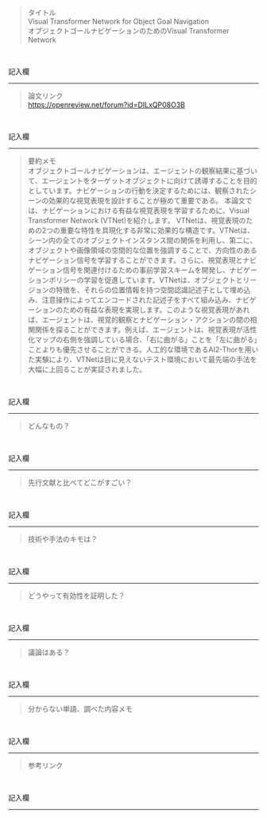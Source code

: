 > タイトル<br>
Visual Transformer Network for Object Goal Navigation  
オブジェクトゴールナビゲーションのためのVisual Transformer Network
<br>

記入欄
***

> 論文リンク<br>
https://openreview.net/forum?id=DILxQP08O3B
<br>

記入欄
***

> 要約メモ<br>
オブジェクトゴールナビゲーションは、エージェントの観察結果に基づいて、エージェントをターゲットオブジェクトに向けて誘導することを目的としています。ナビゲーションの行動を決定するためには、観察されたシーンの効果的な視覚表現を設計することが極めて重要である。 本論文では、ナビゲーションにおける有益な視覚表現を学習するために、Visual Transformer Network (VTNet)を紹介します。 VTNetは、視覚表現のための2つの重要な特性を具現化する非常に効果的な構造です。VTNetは、シーン内の全てのオブジェクトインスタンス間の関係を利用し、第二に、オブジェクトや画像領域の空間的な位置を強調することで、方向性のあるナビゲーション信号を学習することができます。さらに、視覚表現とナビゲーション信号を関連付けるための事前学習スキームを開発し、ナビゲーションポリシーの学習を促進しています。VTNetは、オブジェクトとリージョンの特徴を、それらの位置情報を持つ空間認識記述子として埋め込み、注意操作によってエンコードされた記述子をすべて組み込み、ナビゲーションのための有益な表現を実現します。このような視覚表現があれば、エージェントは、視覚的観察とナビゲーション・アクションの間の相関関係を探ることができます。例えば、エージェントは、視覚表現が活性化マップの右側を強調している場合、「右に曲がる」ことを「左に曲がる」ことよりも優先させることができる。人工的な環境であるAI2-Thorを用いた実験により、VTNetは目に見えないテスト環境において最先端の手法を大幅に上回ることが実証されました。
<br>

記入欄
***

> どんなもの？<br>

<br>

記入欄
***

> 先行文献と比べてどこがすごい？

<br>

記入欄
***

> 技術や手法のキモは？

<br>

記入欄
***

> どうやって有効性を証明した？

<br>

記入欄
***

> 議論はある？

<br>

記入欄
***

> 分からない単語、調べた内容メモ

<br>

記入欄
***

> 参考リンク

<br>

記入欄
***